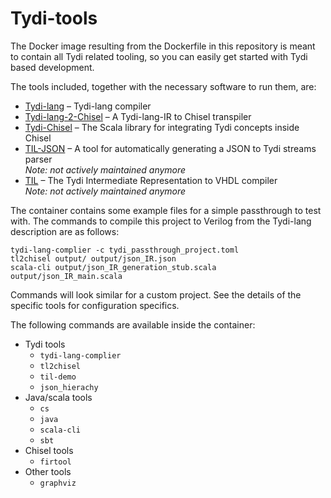 # Tydi-tools

The Docker image resulting from the Dockerfile in this repository is meant to contain all Tydi related tooling, so you can easily get started with Tydi based development.

The tools included, together with the necessary software to run them, are:

- [Tydi-lang](https://github.com/twoentartian/tydi-lang-2) – Tydi-lang compiler
- [Tydi-lang-2-Chisel](https://github.com/ccromjongh/tydi-lang-2-chisel) – A Tydi-lang-IR to Chisel transpiler
- [Tydi-Chisel](https://github.com/abs-tudelft/Tydi-Chisel) – The Scala library for integrating Tydi concepts inside Chisel
- [TIL-JSON](https://github.com/jhaenen/JSON_hierachy) – A tool for automatically generating a JSON to Tydi streams parser  
  _Note: not actively maintained anymore_
- [TIL](https://github.com/matthijsr/til-vhdl) – The Tydi Intermediate Representation to VHDL compiler  
  _Note: not actively maintained anymore_

The container contains some example files for a simple passthrough to test with. The commands to compile this project to Verilog from the Tydi-lang description are as follows:
```shell
tydi-lang-complier -c tydi_passthrough_project.toml
tl2chisel output/ output/json_IR.json
scala-cli output/json_IR_generation_stub.scala output/json_IR_main.scala
```
Commands will look similar for a custom project. See the details of the specific tools for configuration specifics.

The following commands are available inside the container:

- Tydi tools
  - `tydi-lang-complier`
  - `tl2chisel`
  - `til-demo`
  - `json_hierachy`
- Java/scala tools
  - `cs`
  - `java`
  - `scala-cli`
  - `sbt`
- Chisel tools
  - `firtool`
- Other tools
  - `graphviz`
